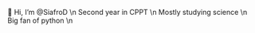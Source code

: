 👋 Hi, I’m @SiafroD \n
Second year in CPPT \n
Mostly studying science \n
Big fan of python \n

<!---
SiafroD/SiafroD is a ✨ special ✨ repository because its `README.md` (this file) appears on your GitHub profile.
You can click the Preview link to take a look at your changes.
--->
